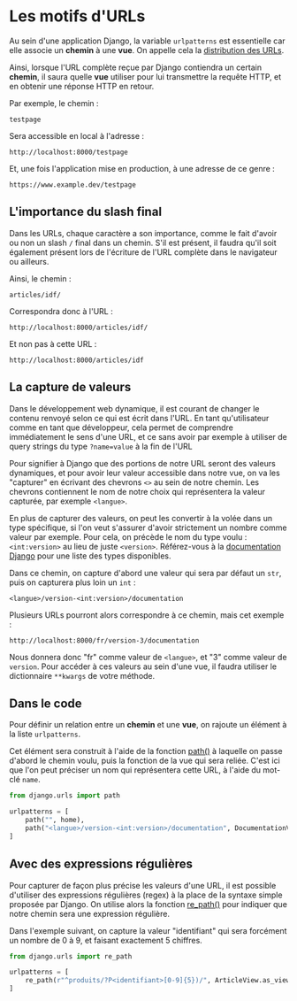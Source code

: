 
# Les motifs d'URLs

Au sein d'une application Django, la variable `urlpatterns` est essentielle car elle associe un **chemin** à une **vue**. On appelle cela la [distribution des URLs](https://docs.djangoproject.com/fr/4.0/topics/http/urls/).

Ainsi, lorsque l'URL complète reçue par Django contiendra un certain **chemin**, il saura quelle **vue** utiliser pour lui transmettre la requête HTTP, et en obtenir une réponse HTTP en retour.

Par exemple, le chemin :

    testpage

Sera accessible en local à l'adresse :

    http://localhost:8000/testpage

Et, une fois l'application mise en production, à une adresse de ce genre :

    https://www.example.dev/testpage

## L'importance du slash final

Dans les URLs, chaque caractère a son importance, comme le fait d'avoir ou non un slash `/` final dans un chemin. S'il est présent, il faudra qu'il soit également présent lors de l'écriture de l'URL complète dans le navigateur ou ailleurs.

Ainsi, le chemin :

    articles/idf/

Correspondra donc à l'URL :

    http://localhost:8000/articles/idf/

Et non pas à cette URL :

    http://localhost:8000/articles/idf

## La capture de valeurs

Dans le développement web dynamique, il est courant de changer le contenu renvoyé selon ce qui est écrit dans l'URL. En tant qu'utilisateur comme en tant que développeur, cela permet de comprendre immédiatement le sens d'une URL, et ce sans avoir par exemple à utiliser de query strings du type `?name=value` à la fin de l'URL

Pour signifier à Django que des portions de notre URL seront des valeurs dynamiques, et pour avoir leur valeur accessible dans notre vue, on va les "capturer" en écrivant des chevrons `<>` au sein de notre chemin. Les chevrons contiennent le nom de notre choix qui représentera la valeur capturée, par exemple `<langue>`.

En plus de capturer des valeurs, on peut les convertir à la volée dans un type spécifique, si l'on veut s'assurer d'avoir strictement un nombre comme valeur par exemple. Pour cela, on précède le nom du type voulu : `<int:version>` au lieu de juste `<version>`. Référez-vous à la [documentation Django](https://docs.djangoproject.com/fr/4.0/topics/http/urls/#path-converters) pour une liste des types disponibles.

Dans ce chemin, on capture d'abord une valeur qui sera par défaut un `str`, puis on capturera plus loin un `int` :

    <langue>/version-<int:version>/documentation

Plusieurs URLs pourront alors correspondre à ce chemin, mais cet exemple :

    http://localhost:8000/fr/version-3/documentation

Nous donnera donc "fr" comme valeur de `<langue>`, et "3" comme valeur de `version`. Pour accéder à ces valeurs au sein d'une vue, il faudra utiliser le dictionnaire `**kwargs` de votre méthode.

## Dans le code

Pour définir un relation entre un **chemin** et une **vue**, on rajoute un élément à la liste `urlpatterns`.

Cet élément sera construit à l'aide de la fonction [path()](https://docs.djangoproject.com/fr/4.0/ref/urls/#django.urls.path) à laquelle on passe d'abord le chemin voulu, puis la fonction de la vue qui sera reliée. C'est ici que l'on peut préciser un nom qui représentera cette URL, à l'aide du mot-clé `name`.

```python
from django.urls import path

urlpatterns = [
    path("", home),
    path("<langue>/version-<int:version>/documentation", DocumentationView.as_view(), name="documentation-home"),
]
```

## Avec des expressions régulières

Pour capturer de façon plus précise les valeurs d'une URL, il est possible d'utiliser des expressions régulières (regex) à la place de la syntaxe simple proposée par Django. On utilise alors la fonction [re_path()](https://docs.djangoproject.com/fr/4.0/ref/urls/#django.urls.re_path) pour indiquer que notre chemin sera une expression régulière.

Dans l'exemple suivant, on capture la valeur "identifiant" qui sera forcément un nombre de 0 à 9, et faisant exactement 5 chiffres.

```python
from django.urls import re_path

urlpatterns = [
    re_path(r"^produits/?P<identifiant>[0-9]{5})/", ArticleView.as_view()),
]
```
